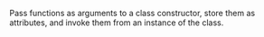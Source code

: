 Pass functions as arguments to a class constructor, store them as attributes, and invoke them from an instance of the class.